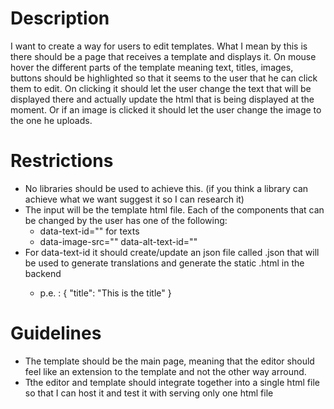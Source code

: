 # Description

I want to create a way for users to edit templates.
What I mean by this is there should be a page that receives a template and displays it. On mouse hover the different parts of the template meaning text, titles, images, buttons should be highlighted so that it seems to the user that he can click them to edit.
On clicking it should let the user change the text that will be displayed there and actually update the html that is being displayed at the moment.
Or if an image is clicked it should let the user change the image to the one he uploads.

# Restrictions
- No libraries should be used to achieve this. (if you think a library can achieve what we want suggest it so I can research it)
- The input will be the template html file. Each of the components that can be changed by the user has one of the following:
    - data-text-id="<id>" for texts
    - data-image-src="<id>" data-alt-text-id="<id>"
- For data-text-id it should create/update an json file called <lang>.json that will be used to generate translations and generate the static .html in the backend
    - p.e. : {
                "title": "This is the title"
             }

# Guidelines
- The template should be the main page, meaning that the editor should feel like an extension to the template and not the other way arround.
- Tthe editor and template should integrate together into a single html file so that I can host it and test it with serving only one html file
